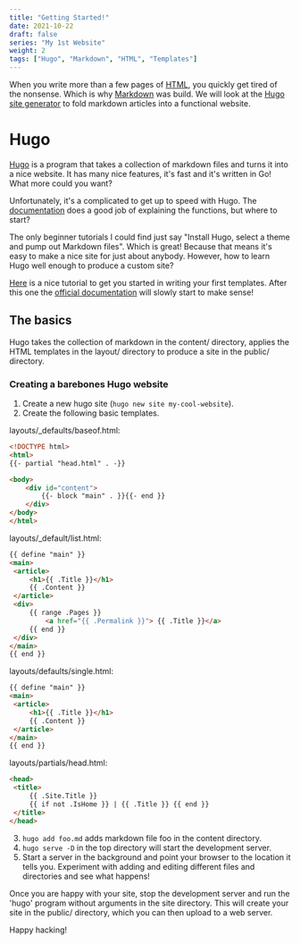 ```yaml
---
title: "Getting Started!"
date: 2021-10-22
draft: false
series: "My 1st Website"
weight: 2
tags: ["Hugo", "Markdown", "HTML", "Templates"]
---
```


When you write more than a few pages of [HTML](http://html.com), you quickly get tired of the nonsense.
Which is why [Markdown](https://en.wikipedia.org/wiki/Markdown) was build.
We will look at the [Hugo](http://gohugo.io) [site generator](https://en.wikipedia.org/wiki/Web_template_system#Static_site_generators) to fold markdown articles into a functional website.
<!--more-->

# Hugo

[Hugo](http://gohugo.io) is a program that takes a collection of markdown files and turns it into a nice website. It has many nice features, it's fast and it's written in
Go! What more could you want?

Unfortunately, it's a complicated to get up to speed with Hugo. The
[documentation](https://gohugo.io/documentation/) does a good job of explaining
the functions, but where to start?

The only beginner tutorials I could find just say "Install Hugo,
select a theme and pump out Markdown files". Which is great!
Because that means it's easy to make a nice site for just about
anybody. However, how to learn Hugo well enough to produce a custom site?

[Here](https://levelup.gitconnected.com/a-quick-tutorial-on-hugo-templates-creating-your-theme-a4102b42a85f)
is a nice tutorial to get you started in writing your first templates.
After this one the [official documentation](https://gohugo.io/documentation/)
will slowly start to make sense!

## The basics
Hugo takes the collection of markdown in the content/ directory, applies the
HTML templates in the layout/ directory to produce a site in the public/
directory.

### Creating a barebones Hugo website
1. Create a new hugo site (```hugo new site my-cool-website```).
2. Create the following basic templates.

layouts/_defaults/baseof.html:
```HTML
<!DOCTYPE html>
<html>
{{- partial "head.html" . -}}

<body>
	<div id="content">
		{{- block "main" . }}{{- end }}
	</div>
</body>
</html>
   ```

   layouts/_default/list.html:
   ```HTML
{{ define "main" }}
<main>
	<article>
		<h1>{{ .Title }}</h1>
		{{ .Content }}
	</article>
	<div>
		{{ range .Pages }}
			<a href="{{ .Permalink }}"> {{ .Title }}</a>
		{{ end }}
	</div>
</main>
{{ end }}
   ```

   layouts/defaults/single.html:
   ```HTML
{{ define "main" }}
<main>
	<article>
		<h1>{{ .Title }}</h1>
		{{ .Content }}
	</article>
</main>
{{ end }}
   ```

   layouts/partials/head.html:
   ```HTML
<head>
	<title>
		{{ .Site.Title }}
		{{ if not .IsHome }} | {{ .Title }} {{ end }}
	</title>
</head>
   ```

3. ```hugo add foo.md``` adds markdown file foo in the content directory.
4. ```hugo serve -D``` in the top directory will start the development server.
5. Start a server in the background and point your browser to the location it
   tells you. Experiment with adding and editing different files and directories and see
   what happens!

Once you are happy with your site, stop the development server
and run the 'hugo' program without arguments in the site
directory. This will create your site in the public/
directory, which you can then upload to a web server.

Happy hacking!
